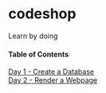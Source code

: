 # codeshop

Learn by doing

#### Table of Contents
[Day 1 - Create a Database](day1.md)<br>
[Day 2 - Render a Webpage](day2.md)
